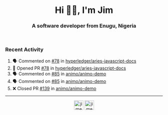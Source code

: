 <h1 align="center">Hi 👋🏾, I'm Jim</h1>
<h3 align="center">A software developer from Enugu, Nigeria</h3>
<br/>
<!-- https://github.com/rahuldkjain/github-profile-readme-generator --!>

<!--  <p align="left"><img src="https://github-readme-stats.vercel.app/api?username=rapaktech&show_icons=true&count_private=true&" alt="rapaktech" /></p> --!>

<!--
Github language stats
<p align="left"><img src="https://github-readme-stats.vercel.app/api/top-langs/?username=rapaktech&layout=compact" alt="rapaktech" /><p>
-->

<!-- Codestats language stats -->
<!-- <p align="left"><img src="https://codestats-readme.vercel.app/api/top-langs/?username=rapaktech&layout=compact&language_count=12" alt="rapaktech" /><p>    --!>
  
<h3>Recent Activity</h3>

<!--START_SECTION:activity-->
1. 🗣 Commented on [#78](https://github.com/hyperledger/aries-javascript-docs/issues/78) in [hyperledger/aries-javascript-docs](https://github.com/hyperledger/aries-javascript-docs)
2. 💪 Opened PR [#78](https://github.com/hyperledger/aries-javascript-docs/pull/78) in [hyperledger/aries-javascript-docs](https://github.com/hyperledger/aries-javascript-docs)
3. 🗣 Commented on [#85](https://github.com/animo/animo-demo/issues/85) in [animo/animo-demo](https://github.com/animo/animo-demo)
4. 🗣 Commented on [#85](https://github.com/animo/animo-demo/issues/85) in [animo/animo-demo](https://github.com/animo/animo-demo)
5. ❌ Closed PR [#139](https://github.com/animo/animo-demo/pull/139) in [animo/animo-demo](https://github.com/animo/animo-demo)
<!--END_SECTION:activity-->

---

<p align="center">
<a href="https://twitter.com/jimezesinachi" target="blank"><img align="center" src="https://cdn.jsdelivr.net/npm/simple-icons@3.0.1/icons/twitter.svg" alt="jimezesinachi" height="30" width="30" /></a>
<a href="https://linkedin.com/in/jimezesinachi" target="blank"><img align="center" src="https://cdn.jsdelivr.net/npm/simple-icons@3.0.1/icons/linkedin.svg" alt="jimezesinachi" height="30" width="30" /></a>
</p>

